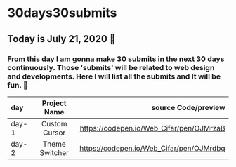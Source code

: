 # 30days30submits

 ## Today is July 21, 2020 📅
 ### From this day I am gonna make 30 submits in the next 30 days continuously. Those 'submits' will be related to web design and developments. Here I will list all the  submits and It will be fun. 🤞

| day   | Project Name    | source Code/preview |
| :---  | :-------------: | ------------------: |
| day-1 | Custom Cursor   | https://codepen.io/Web_Cifar/pen/OJMrzaB |
| day-2 | Theme Switcher  | https://codepen.io/Web_Cifar/pen/OJMrdbq |
